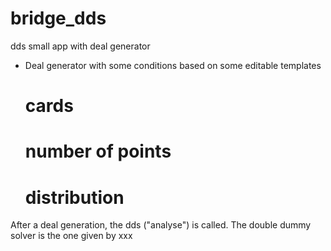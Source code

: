 # bridge_dds
dds small app with deal generator

- Deal generator with some conditions based on some editable templates
  # cards
  # number of points
  # distribution

After a deal generation, the dds ("analyse") is called.
The double dummy solver is the one given by xxx
